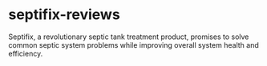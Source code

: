 # septifix-reviews
Septifix, a revolutionary septic tank treatment product, promises to solve common septic system problems while improving overall system health and efficiency.
